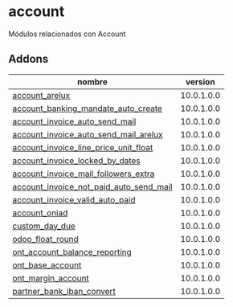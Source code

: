 account
=========
Módulos relacionados con Account


Addons
----------------
nombre | version
--- | ---
[account_arelux](account_arelux/) | 10.0.1.0.0
[account_banking_mandate_auto_create](account_banking_mandate_auto_create/) | 10.0.1.0.0
[account_invoice_auto_send_mail](account_invoice_auto_send_mail/) | 10.0.1.0.0
[account_invoice_auto_send_mail_arelux](account_invoice_auto_send_mail_arelux/) | 10.0.1.0.0
[account_invoice_line_price_unit_float](account_invoice_line_price_unit_float/) | 10.0.1.0.0
[account_invoice_locked_by_dates](account_invoice_locked_by_dates/) | 10.0.1.0.0
[account_invoice_mail_followers_extra](account_invoice_mail_followers_extra/) | 10.0.1.0.0
[account_invoice_not_paid_auto_send_mail](account_invoice_not_paid_auto_send_mail/) | 10.0.1.0.0
[account_invoice_valid_auto_paid](account_invoice_valid_auto_paid/) | 10.0.1.0.0
[account_oniad](account_oniad/) | 10.0.1.0.0
[custom_day_due](custom_day_due/) | 10.0.1.0.0
[odoo_float_round](odoo_float_round/) | 10.0.1.0.0
[ont_account_balance_reporting](ont_account_balance_reporting/) | 10.0.1.0.0
[ont_base_account](ont_base_account/) | 10.0.1.0.0
[ont_margin_account](ont_margin_account/) | 10.0.1.0.0
[partner_bank_iban_convert](partner_bank_iban_convert/) | 10.0.1.0.0
